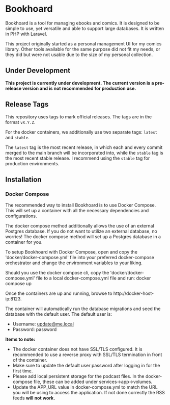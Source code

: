 # Bookhoard
Bookhoard is a tool for managing ebooks and comics. It is designed to be simple to use, yet versatile and able to support large databases. It is written in PHP with Laravel.

This project originally started as a personal management UI for my comics library. Other tools available for the same purpose did not fit my needs, or they did but were not usable due to the size of my personal collection.

## Under Development
**This project is currently under development. The current version is a pre-release version and is not recommended for production use.**

## Release Tags
This repository uses tags to mark official releases. The tags are in the format `vX.Y.Z`. 

For the docker containers, we additionally use two separate tags: `latest` and `stable`.  

The `latest` tag is the most recent release, in which each and every commit merged to the main branch will be incorporated into, while the `stable` tag is the most recent stable release. I recommend using the `stable` tag for production environments.


## Installation

### Docker Compose
The recommended way to install Bookhoard is to use Docker Compose. This will set up a container with all the necessary dependencies and configurations.

The docker compose method additionally allows the use of an external Postgres database. If you do not want to utilize an external database, no worries! The docker compose method will set up a Postgres database in a container for you.

To setup Bookhoard with Docker Compose, open and copy the 'docker/docker-compose.yml' file into your preferred docker-compose orchestrator and change the environment variables to your liking. 

Should you use the docker compose cli, copy the 'docker/docker-compose.yml' file to a local docker-compose.yml file and run: docker compose up 

Once the containers are up and running, browse to http://docker-host-ip:8123. 

The container will automatically run the database migrations and seed the database with the default user. The default user is:
- Username: update@me.local
- Password: password

**Items to note:** 
- The docker container does not have SSL/TLS configured. It is recommended to use a reverse proxy with SSL/TLS termination in front of the container.
- Make sure to update the default user password after logging in for the first time.
- Please add local persistent storage for the podcast files. In the docker-compose file, these can be added under services->app->volumes.
- Update the APP_URL value in docker-compose.yml to match the URL you will be using to access the application. If not done correctly the RSS feeds **will not work.**

